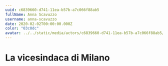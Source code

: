 ```yaml
---
uuid: c6839660-d741-11ea-b57b-a7c066f88ab5
fullName: Anna Scavuzzo
username: anna-scavuzzo
date: 2020-02-02T00:00:00.000Z
color: "03c0dc"
avatar: ../../static/media/actors/c6839660-d741-11ea-b57b-a7c066f88ab5/anna-scavuzzo.jpg
---
```


# La vicesindaca di Milano
